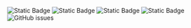 ![Static Badge](https://img.shields.io/badge/blacklists-60-000000) ![Static Badge](https://img.shields.io/badge/blacklisted-2791102-cc0000) ![Static Badge](https://img.shields.io/badge/whitelisted-2245-00CC00) ![Static Badge](https://img.shields.io/badge/streaming_blacklist-28107-000000) ![GitHub issues](https://img.shields.io/github/issues/fabriziosalmi/blacklists)
